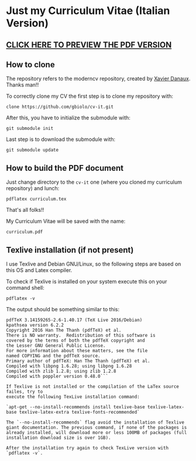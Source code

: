 # Just my Curriculum Vitae (Italian Version)

## [CLICK HERE TO PREVIEW THE PDF VERSION](https://github.com/gbiolo/cv-it/blob/master/curriculum.pdf)

## How to clone
The repository refers to the moderncv repository, created by [Xavier Danaux](https://github.com/xdanaux). Thanks man!!

To correctly clone my CV the first step is to clone my repository with:

`clone https://github.com/gbiolo/cv-it.git`

After this, you have to initialize the submodule with:

`git submodule init`

Last step is to download the submodule with:

`git submodule update`

## How to build the PDF document
Just change directory to the `cv-it` one (where you cloned my curriculum repository) and lunch:

`pdflatex curriculum.tex`

That's all folks!!

My Curriculum Vitae will be saved with the name:

`curriculum.pdf`

## Texlive installation (if not present)
I use Texlive and Debian GNU/Linux, so the following steps are based on this OS and Latex compiler.

To check if Texlive is installed on your system execute this on your command shell:

`pdflatex -v`

The output should be something similar to this:

```
pdfTeX 3.14159265-2.6-1.40.17 (TeX Live 2016/Debian)
kpathsea version 6.2.2
Copyright 2016 Han The Thanh (pdfTeX) et al.
There is NO warranty.  Redistribution of this software is
covered by the terms of both the pdfTeX copyright and
the Lesser GNU General Public License.
For more information about these matters, see the file
named COPYING and the pdfTeX source.
Primary author of pdfTeX: Han The Thanh (pdfTeX) et al.
Compiled with libpng 1.6.28; using libpng 1.6.28
Compiled with zlib 1.2.8; using zlib 1.2.8
Compiled with poppler version 0.48.0```

If Texlive is not installed or the compilation of the LaTex source failes, try to
execute the following TexLive installation command:

`apt-get --no-install-recommends install texlive-base texlive-latex-base texlive-latex-extra texlive-fonts-recommended`

The `--no-install-recommends` flag avoid the installation of Texlive giant documentation. The previous command, if none of the packages is already installed, will download more or less 100MB of packages (full installation download size is over 1GB).

After the installation try again to check TexLive version with `pdflatex -v`.
